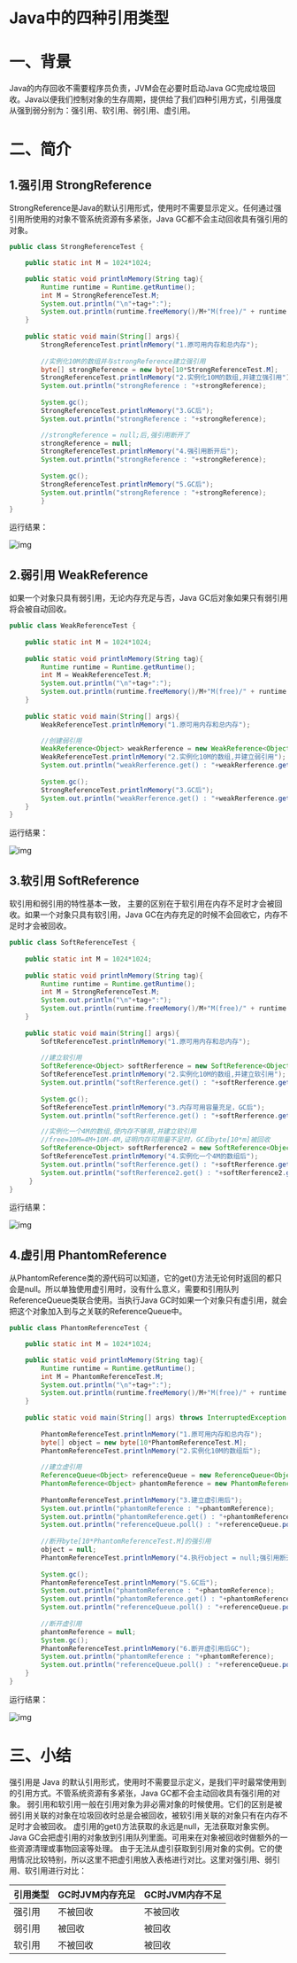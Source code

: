 # Java中的四种引用类型

# 一、背景

 Java的内存回收不需要程序员负责，JVM会在必要时启动Java GC完成垃圾回收。Java以便我们控制对象的生存周期，提供给了我们四种引用方式，引用强度从强到弱分别为：强引用、软引用、弱引用、虚引用。

# 二、简介

## 1.强引用 StrongReference

 StrongReference是Java的默认引用形式，使用时不需要显示定义。任何通过强引用所使用的对象不管系统资源有多紧张，Java GC都不会主动回收具有强引用的对象。

```java
public class StrongReferenceTest {

	public static int M = 1024*1024;

	public static void printlnMemory(String tag){
		Runtime runtime = Runtime.getRuntime();
		int M = StrongReferenceTest.M;
		System.out.println("\n"+tag+":");
		System.out.println(runtime.freeMemory()/M+"M(free)/" + runtime.totalMemory()/M+"M(total)");
	}
	
	public static void main(String[] args){
		StrongReferenceTest.printlnMemory("1.原可用内存和总内存");
		
		//实例化10M的数组并与strongReference建立强引用
		byte[] strongReference = new byte[10*StrongReferenceTest.M];
		StrongReferenceTest.printlnMemory("2.实例化10M的数组,并建立强引用");
		System.out.println("strongReference : "+strongReference);
		
		System.gc();
		StrongReferenceTest.printlnMemory("3.GC后");
		System.out.println("strongReference : "+strongReference);

		//strongReference = null;后,强引用断开了
		strongReference = null;
		StrongReferenceTest.printlnMemory("4.强引用断开后");
		System.out.println("strongReference : "+strongReference);
		
		System.gc();
		StrongReferenceTest.printlnMemory("5.GC后");
		System.out.println("strongReference : "+strongReference);
		}
}
```

运行结果：

![img](../img/java-ref-1.jpg)





## 2.弱引用 WeakReference

 如果一个对象只具有弱引用，无论内存充足与否，Java GC后对象如果只有弱引用将会被自动回收。

```java
public class WeakReferenceTest {
	
	public static int M = 1024*1024;
	
	public static void printlnMemory(String tag){
		Runtime runtime = Runtime.getRuntime();
		int M = WeakReferenceTest.M;
		System.out.println("\n"+tag+":");
		System.out.println(runtime.freeMemory()/M+"M(free)/" + runtime.totalMemory()/M+"M(total)");
	}
	
	public static void main(String[] args){  
		WeakReferenceTest.printlnMemory("1.原可用内存和总内存");

		//创建弱引用
		WeakReference<Object> weakRerference = new WeakReference<Object>(new byte[10*WeakReferenceTest.M]);   
		WeakReferenceTest.printlnMemory("2.实例化10M的数组,并建立弱引用");
		System.out.println("weakRerference.get() : "+weakRerference.get());
		
		System.gc();
		StrongReferenceTest.printlnMemory("3.GC后");
		System.out.println("weakRerference.get() : "+weakRerference.get());
	}   
}
```

运行结果：



![img](../img/java-ref-2.jpg)





## 3.软引用 SoftReference

 软引用和弱引用的特性基本一致， 主要的区别在于软引用在内存不足时才会被回收。如果一个对象只具有软引用，Java GC在内存充足的时候不会回收它，内存不足时才会被回收。

```java
public class SoftReferenceTest {
	
	public static int M = 1024*1024;
	
	public static void printlnMemory(String tag){
		Runtime runtime = Runtime.getRuntime();
		int M = StrongReferenceTest.M;
		System.out.println("\n"+tag+":");
		System.out.println(runtime.freeMemory()/M+"M(free)/" + runtime.totalMemory()/M+"M(total)");
	}
	
	public static void main(String[] args){
		SoftReferenceTest.printlnMemory("1.原可用内存和总内存");
		
		//建立软引用
		SoftReference<Object> softRerference = new SoftReference<Object>(new byte[10*SoftReferenceTest.M]);
		SoftReferenceTest.printlnMemory("2.实例化10M的数组,并建立软引用");
		System.out.println("softRerference.get() : "+softRerference.get());
	  
		System.gc();  
		SoftReferenceTest.printlnMemory("3.内存可用容量充足，GC后");
		System.out.println("softRerference.get() : "+softRerference.get());  

		//实例化一个4M的数组,使内存不够用,并建立软引用
		//free=10M=4M+10M-4M,证明内存可用量不足时，GC后byte[10*m]被回收
		SoftReference<Object> softRerference2 = new SoftReference<Object>(new byte[4*SoftReferenceTest.M]);
		SoftReferenceTest.printlnMemory("4.实例化一个4M的数组后");
		System.out.println("softRerference.get() : "+softRerference.get());
		System.out.println("softRerference2.get() : "+softRerference2.get());  
	 } 
}
```

运行结果：



![img](../img/java-ref-3.jpg)





## 4.虚引用 PhantomReference

 从PhantomReference类的源代码可以知道，它的get()方法无论何时返回的都只会是null。所以单独使用虚引用时，没有什么意义，需要和引用队列ReferenceQueue类联合使用。当执行Java GC时如果一个对象只有虚引用，就会把这个对象加入到与之关联的ReferenceQueue中。

```java
public class PhantomReferenceTest {

	public static int M = 1024*1024;

	public static void printlnMemory(String tag){
		Runtime runtime = Runtime.getRuntime();
		int M = PhantomReferenceTest.M;
		System.out.println("\n"+tag+":");
		System.out.println(runtime.freeMemory()/M+"M(free)/" + runtime.totalMemory()/M+"M(total)");
	}
	
	public static void main(String[] args) throws InterruptedException {
		
		PhantomReferenceTest.printlnMemory("1.原可用内存和总内存");
		byte[] object = new byte[10*PhantomReferenceTest.M];		
		PhantomReferenceTest.printlnMemory("2.实例化10M的数组后");
		
	    //建立虚引用
	    ReferenceQueue<Object> referenceQueue = new ReferenceQueue<Object>();
	    PhantomReference<Object> phantomReference = new PhantomReference<Object>(object,referenceQueue);  
	    
	    PhantomReferenceTest.printlnMemory("3.建立虚引用后");
	    System.out.println("phantomReference : "+phantomReference); 
	    System.out.println("phantomReference.get() : "+phantomReference.get());
	    System.out.println("referenceQueue.poll() : "+referenceQueue.poll());
	    
	    //断开byte[10*PhantomReferenceTest.M]的强引用
	    object = null;  
	    PhantomReferenceTest.printlnMemory("4.执行object = null;强引用断开后");
	    
	    System.gc();
	    PhantomReferenceTest.printlnMemory("5.GC后");
	    System.out.println("phantomReference : "+phantomReference); 
	    System.out.println("phantomReference.get() : "+phantomReference.get());
	    System.out.println("referenceQueue.poll() : "+referenceQueue.poll());	    
	   
	    //断开虚引用
	    phantomReference = null;
		System.gc(); 
		PhantomReferenceTest.printlnMemory("6.断开虚引用后GC");
	    System.out.println("phantomReference : "+phantomReference);
	    System.out.println("referenceQueue.poll() : "+referenceQueue.poll());	    	
	}
}
```

运行结果：



![img](../img/java-ref-4.jpg)





# 三、小结

 强引用是 Java 的默认引用形式，使用时不需要显示定义，是我们平时最常使用到的引用方式。不管系统资源有多紧张，Java GC都不会主动回收具有强引用的对象。  弱引用和软引用一般在引用对象为非必需对象的时候使用。它们的区别是被弱引用关联的对象在垃圾回收时总是会被回收，被软引用关联的对象只有在内存不足时才会被回收。  虚引用的get()方法获取的永远是null，无法获取对象实例。Java GC会把虚引用的对象放到引用队列里面。可用来在对象被回收时做额外的一些资源清理或事物回滚等处理。  由于无法从虚引获取到引用对象的实例。它的使用情况比较特别，所以这里不把虚引用放入表格进行对比。这里对强引用、弱引用、软引用进行对比：

| 引用类型 | GC时JVM内存充足 | GC时JVM内存不足 |
| -------- | --------------- | --------------- |
| 强引用   | 不被回收        | 不被回收        |
| 弱引用   | 被回收          | 被回收          |
| 软引用   | 不被回收        | 被回收          |